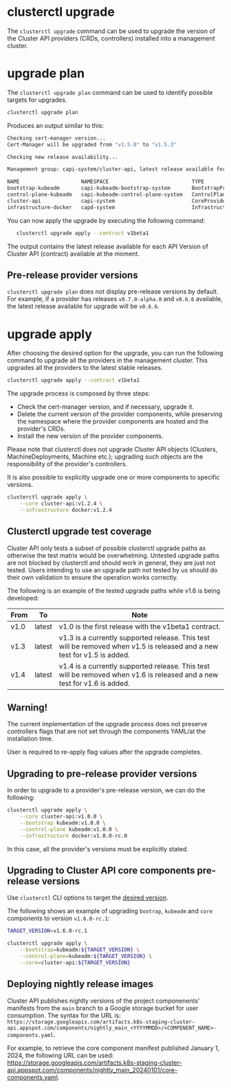 # clusterctl upgrade

The `clusterctl upgrade` command can be used to upgrade the version of the Cluster API providers (CRDs, controllers)
installed into a management cluster.

# upgrade plan

The `clusterctl upgrade plan` command can be used to identify possible targets for upgrades.

```bash
clusterctl upgrade plan
```

Produces an output similar to this:

```bash
Checking cert-manager version...
Cert-Manager will be upgraded from "v1.5.0" to "v1.5.3"

Checking new release availability...

Management group: capi-system/cluster-api, latest release available for the v1beta1 API Version of Cluster API (contract):

NAME                    NAMESPACE                           TYPE                     CURRENT VERSION   NEXT VERSION
bootstrap-kubeadm       capi-kubeadm-bootstrap-system       BootstrapProvider        v0.4.0           v1.0.0
control-plane-kubeadm   capi-kubeadm-control-plane-system   ControlPlaneProvider     v0.4.0           v1.0.0
cluster-api             capi-system                         CoreProvider             v0.4.0           v1.0.0
infrastructure-docker   capd-system                         InfrastructureProvider   v0.4.0           v1.0.0
```

You can now apply the upgrade by executing the following command:

```bash
   clusterctl upgrade apply --contract v1beta1
```

The output contains the latest release available for each API Version of Cluster API (contract)
available at the moment.

<aside class="note">

<h1> Pre-release provider versions </h1>

`clusterctl upgrade plan` does not display pre-release versions by default. For
example, if a provider has releases `v0.7.0-alpha.0` and `v0.6.6` available, the latest
release available for upgrade will be `v0.6.6`.

</aside>

# upgrade apply

After choosing the desired option for the upgrade, you can run the following
command to upgrade all the providers in the management cluster. This upgrades
all the providers to the latest stable releases.

```bash
clusterctl upgrade apply --contract v1beta1
```

The upgrade process is composed by three steps:

* Check the cert-manager version, and if necessary, upgrade it.
* Delete the current version of the provider components, while preserving the namespace where the provider components
  are hosted and the provider's CRDs.
* Install the new version of the provider components.

Please note that clusterctl does not upgrade Cluster API objects (Clusters, MachineDeployments, Machine etc.); upgrading
such objects are the responsibility of the provider's controllers.

It is also possible to explicitly upgrade one or more components to specific versions.

```bash
clusterctl upgrade apply \
    --core cluster-api:v1.2.4 \
    --infrastructure docker:v1.2.4
```

<aside class="note warning">

<h1>Clusterctl upgrade test coverage</h1>

Cluster API only tests a subset of possible clusterctl upgrade paths as otherwise the test matrix would be overwhelming.
Untested upgrade paths are not blocked by clusterctl and should work in general, they are just not tested. Users 
intending to use an upgrade path not tested by us should do their own validation to ensure the operation works correctly.

The following is an example of the tested upgrade paths while v1.6 is being developed:

| From | To     | Note                                                                                                                                                                     |
|------|--------|--------------------------------------------------------------------------------------------------------------------------------------------------------------------------|
| v1.0 | latest | v1.0 is the first release with the v1beta1 contract.                                                                                                                     |
| v1.3 | latest | v1.3 is a currently supported release. This test will be removed when v1.5 is released and a new test for v1.5 is added.                                                 |
| v1.4 | latest | v1.4 is a currently supported release. This test will be removed when v1.6 is released and a new test for v1.6 is added.                                                 |


</aside>

<aside class="note warning">

<h1>Warning!</h1>

The current implementation of the upgrade process does not preserve controllers flags that are not set through the
components YAML/at the installation time.

User is required to re-apply flag values after the upgrade completes.

</aside>

<aside class="note warning">

<h1> Upgrading to pre-release provider versions </h1>

In order to upgrade to a provider's pre-release version, we can do
the following:

```bash
clusterctl upgrade apply \
    --core cluster-api:v1.0.0 \
    --bootstrap kubeadm:v1.0.0 \
    --control-plane kubeadm:v1.0.0 \
    --infrastructure docker:v1.0.0-rc.0
```

In this case, all the provider's versions must be explicitly stated.

</aside>

<aside class="note warning">

<h1> Upgrading to Cluster API core components pre-release versions </h1>

Use `clusterctl` CLI options to target the [desired version](https://github.com/kubernetes-sigs/cluster-api/releases).  

The following shows an example of upgrading `bootrap`, `kubeadm` and `core` components to version `v1.6.0-rc.1`:

```bash
TARGET_VERSION=v1.6.0-rc.1

clusterctl upgrade apply \
    --bootstrap=kubeadm:${TARGET_VERSION} \
    --control-plane=kubeadm:${TARGET_VERSION} \
    --core=cluster-api:${TARGET_VERSION}
```

</aside>

<aside class="note warning">

<h1> Deploying nightly release images </h1>

Cluster API publishes nightly versions of the project componenents' manifests from the `main` branch to a Google storage bucket for user consumption.  The syntax for the URL is: `https://storage.googleapis.com/artifacts.k8s-staging-cluster-api.appspot.com/components/nightly_main_<YYYYMMDD>/<COMPENENT_NAME>-components.yaml`.

For example, to retrieve the core component manifest published January 1, 2024, the following URL can be used: https://storage.googleapis.com/artifacts.k8s-staging-cluster-api.appspot.com/components/nightly_main_20240101/core-components.yaml.
